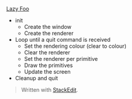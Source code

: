 [Lazy Foo](https://lazyfoo.net/tutorials/SDL/08_geometry_rendering/index.php)

 - init
   - Create the window
   - Create the renderer
 - Loop until a quit command is received
    - Set the rendering colour (clear to colour)
    - Clear the renderer
    - Set the renderer per primitive
    - Draw the primitives
    - Update the screen
 - Cleanup and quit

> Written with [StackEdit](https://stackedit.io/).